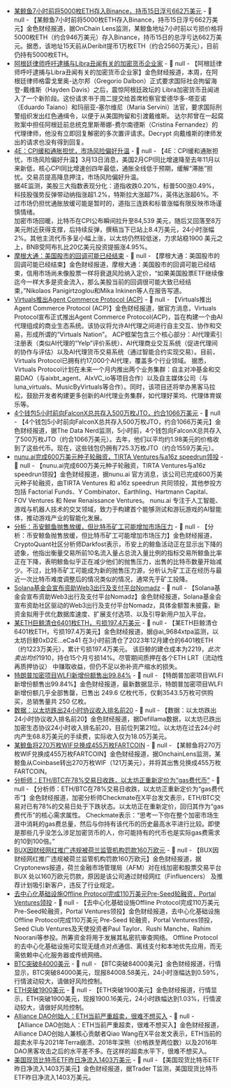 - [某鲸鱼7小时前将5000枚ETH存入Binance，持币15日浮亏662万美元](https://x.com/OnchainLens/status/1900015802050638202) - 📰 null - 【某鲸鱼7小时前将5000枚ETH存入Binance，持币15日浮亏662万美元】金色财经报道，据OnChain Lens监测，某鲸鱼地址7小时前以亏损价格将5000枚ETH（约合946万美元）存入Binance，持币15日的总浮亏达662万美元。据悉，该地址15天前从Deribit提币1万枚ETH（约合2560万美元），目前仍持有5000枚ETH。
- [阿根廷律师呼吁逮捕与Libra丑闻有关的加密货币企业家](https://decrypt.co/309801/argentine-lawyer-calls-for-arrest-of-crypto-entrepreneur-tied-to-libra-scandal) - 📰 null - 【阿根廷律师呼吁逮捕与Libra丑闻有关的加密货币企业家】金色财经报道，本周，在阿根廷律师格雷戈里奥-达尔邦（Gregorio Dalbon）正式要求国际社会拘留海登-戴维斯（Hayden Davis）之后，震惊阿根廷政坛的 Libra加密货币丑闻进入了一个新阶段。这份请求书于周二提交给首席检察官爱德华多-塔亚诺（Eduardo Taiano）和玛丽亚-塞尔维尼（María Servini）法官，要求国际刑警组织发出红色通缉令，以便于从美国拘留和引渡戴维斯。 
达尔邦曾在一起腐败案中担任阿根廷前总统克里斯蒂娜-费尔南德斯（Cristina Fernandez）的代理律师，他没有立即回复解密的多次置评请求。Decrypt 向戴维斯的律师发出的请求也没有得到回复。
- [4E：CPI缓和通胀担忧，市场风险偏好升温](https://x.com/4EChinese/status/1900014370114949378) - 📰 null - 【4E：CPI缓和通胀担忧，市场风险偏好升温】3月13日消息，美国2月CPI同比增速降至去年11月以来新低，核心CPI同比增速创四年最低，通胀全线低于预期，缓解“滞胀”担忧。交易员提高降息押注，市场风险偏好升温。  
据4E监测，美股三大指数表现分化：道指收跌0.20%，标普500涨0.49%，科技股强势反弹带动纳指涨超1.2%，特斯拉大涨超7%，英伟达涨超6%。不过市场仍担忧通胀放缓可能是暂时的，道指三连跌和标普涨幅有限反映市场谨慎情绪。  
加密市场回暖，比特币在CPI公布瞬间拉升至84,539 美元，随后又回落至8万美元附近获得支撑，后持续反弹，撰稿当下已站上8.4万美元，24小时涨幅2%。其他主流代币多呈小幅上涨，以太坊仍然较低迷，力求站稳1900 美元之上，BNB受阿布扎比20亿美元投资提振涨4.95%。
- [摩根大通：美国股市的回调可能已经结束]() - 📰 null - 【摩根大通：美国股市的回调可能已经结束】金色财经报道，摩根大通：美国股市的回调可能已经结束，信用市场尚未像股票一样将衰退风险纳入定价，“如果美国股票ETF继续像迄今一样大多是资金流入，那么美股当前的回调很可能大致已经结束，”Nikolaos Panigirtzoglou和Mika Inkinen等人在报告写道。
- [Virtuals推出Agent Commerce Protocol (ACP)](https://x.com/virtuals_io/status/1899838132343972019) - 📰 null - 【Virtuals推出Agent Commerce Protocol (ACP)】金色财经报道，据官方消息，Virtuals Protocol宣布正式推出Agent Commerce Protocol(ACP)，旨在构建一个由AI代理组成的商业生态系统。该协议将允许AI代理之间进行自主交互、协作和交易，形成所谓的“Virtuals Nation”。 
ACP框架包含三个核心部分：AI代理索引注册表（类似AI代理的“Yelp”评价系统）、AI代理商业交互系统（促进代理间的协作与评估）以及AI代理货币交易系统（通过智能合约实现交易）。目前，Virtuals Protocol已拥有约17,000个AI代理，覆盖多个行业领域。 
据悉，Virtuals Protocol计划在未来一个月内推出两个业务集群：自主对冲基金和交易DAO（与aixbt_agent、AIxVC_io等项目合作）以及自主媒体公司（与luna_virtuals、MusicByVirtuals等合作）。同时，该项目还将举办黑客马拉松，鼓励开发者构建更多创新的AI代理业务集群，如代理好莱坞、代理体育娱乐等。
- [4个钱包5小时前向FalconX总共存入500万枚JTO，约合1066万美元](https://x.com/OnchainDataNerd/status/1900010441394577468) - 📰 null - 【4个钱包5小时前向FalconX总共存入500万枚JTO，约合1066万美元】金色财经报道，据The Data Nerd监测，5小时前，4个钱包向FalconX总共存入了500万枚JTO（约合1066万美元）。去年，他们以平均约1.98美元的价格收到了这些代币。现在，这些钱包仍拥有725.3万枚JTO（约合1559万美元）。
- [nunu.ai完成600万美元种子轮融资，TIRTA Ventures与a16z speedrun领投](https://x.com/nunudotai/status/1899835403584373235) - 📰 null - 【nunu.ai完成600万美元种子轮融资，TIRTA Ventures与a16z speedrun领投】金色财经报道，据nunu.ai 官方消息，该公司已完成600万美元种子轮融资，由TIRTA Ventures 和 a16z speedrun 共同领投，其他参投方包括 Factorial Funds、Y Combinator、Earthling、Hartmann Capital、FOV Ventures 和 New Renaissance Ventures。 
nunu.ai 专注于人工智能、游戏与机器人技术的交叉领域，致力于构建首个能够测试和游玩游戏的AI智能体，推动游戏产业的智能化发展。
- [分析：币安鲸鱼抛售放缓，但比特币矿工可能增加市场压力](https://cryptoslate.com/binance-whale-selling-slows-but-bitcoin-miners-may-add-market-pressure/) - 📰 null - 【分析：币安鲸鱼抛售放缓，但比特币矿工可能增加市场压力】金色财经报道，CryptoQuant社区分析师Darkfost表示，币安上的鲸鱼活动正在显示出下降的迹象，他指出衡量交易所前10名流入量占总流入量比例的指标交易所鲸鱼比率正在下降，表明鲸鱼似乎正在减少他们的抛售压力，出售的比特币数量开始减少。不过，比特币矿工可能成为新的抛售压力源，分析认为矿工正在经历与最近一次比特币难度调整后的情况类似的情况，通常先于矿工投降。
- [Solana基金会宣布资助Web3出行及支付平台Nomadz](https://x.com/nomadz_co/status/1867232566308389137) - 📰 null - 【Solana基金会宣布资助Web3出行及支付平台Nomadz】金色财经报道，Solana基金会宣布资助社区驱动的Web3出行及支付平台Nomadz，具体金额暂未披露，新资金拟用于优化数据库速度、扩展支付选项、以及引导新用户加入平台。
- [某ETH巨鲸清仓6401枚ETH，亏损197.4万美元](https://x.com/ai_9684xtpa/status/1900008459732738402) - 📰 null - 【某ETH巨鲸清仓6401枚ETH，亏损197.4万美元】金色财经报道，据@ai_9684xtpa监测，以太坊巨鲸0xD2E…eCa41 在3小时前清仓了2023年12月建仓的6401枚ETH（约1223万美元），累计亏损197.4万美元。 
该巨鲸的建仓成本为$2219，此次卖出均价$1910，持仓15个月亏损14%。尽管期间质押在各个ETH LRT（流动性再质押协议） 中赚取收益，但仍不足以弥补资产缩水的损失。
- [特朗普加密项目WLFI新增份额售出99.84%](https://www.worldlibertyfinancial.com/us/token-sale) - 📰 null - 【特朗普加密项目WLFI新增份额售出99.84%】金色财经报道，最新数据显示，特朗普加密项目WLFI新增份额几乎全部售罄，已售出 249.6 亿枚代币，仅剩3543.5万枚可供购买，总销售量共 250 亿枚。
- [数据：以太坊跌出24小时协议收入排名前20](https://defillama.com/fees) - 📰 null - 【数据：以太坊跌出24小时协议收入排名前20】金色财经报道，据Defillama数据，以太坊已跌出加密生态协议24小时收入排名前20，目前位列第21位。以太坊在过去24小时内产生68.8万美元的手续费，实际收入仅为18.05万美元。
- [某鲸鱼将270万枚WIF兑换成455万枚FARTCOIN](https://x.com/OnchainLens/status/1900004722956001323) - 📰 null - 【某鲸鱼将270万枚WIF兑换成455万枚FARTCOIN】金色财经报道，据OnchainLens监测，某鲸鱼从Coinbase转出270万枚WIF（121万美元），并将其出售兑换成455万枚FARTCOIN。
- [分析师：ETH/BTC在78%交易日收跌，以太坊正重新定价为“gas费代币”](https://x.com/_Checkmatey_/status/1899977972372955549) - 📰 null - 【分析师：ETH/BTC在78%交易日收跌，以太坊正重新定价为“gas费代币”】金色财经报道，加密分析师Checkmate在X平台发文表示，ETH/BTC交易对已有78%的交易日处于下跌状态。以太坊正在重新定价，回归其作为“gas费代币”的核心需求属性。 
Checkmate表示：“思考一下你在整个加密市场生涯中消耗的gas费总量，然后与你持有该代币的历史最高水平进行比较。即使是那些几乎没怎么涉足加密货币的人，你可能持有的代币也是实际gas费需求的10到100倍。”
- [BUX因财经网红推广违规被荷兰监管机构罚款160万欧元](https://cryptonews.com/news/dutch-regulator-fines-bux-1-6m-for-using-finfluencers-to-attract-customers/) - 📰 null - 【BUX因财经网红推广违规被荷兰监管机构罚款160万欧元】金色财经报道，据Cryptonews报道，荷兰金融市场管理局（AFM）对在线加密和股票交易平台BUX 处以160万欧元罚款，原因是该公司通过财经网红（Finfluencers） 及推荐计划吸引新客户，违反了行业规定。
- [去中心化基础设施Offline Protocol完成110万美元Pre-Seed轮融资，Portal Ventures领投](https://x.com/OfflineProtocol/status/1899898048588795972) - 📰 null - 【去中心化基础设施Offline Protocol完成110万美元Pre-Seed轮融资，Portal Ventures领投】金色财经报道，去中心化基础设施Offline Protocol完成110万美元 Pre-Seed 轮融资，Portal Ventures领投，Seed Club Ventures及天使投资者Paul Taylor、Rushi Manche、Rahim Noorani等参投。所筹资金将用于发展其私密抗审查网络。 
Offline Protocol的去中心化基础设施可实现无缝点对点通信、离线支付和本地优先应用，而无需依赖中心化服务器或传统网络。
- [BTC突破84000美元]() - 📰 null - 【BTC突破84000美元】金色财经报道，行情显示，BTC突破84000美元，现报84008.58美元，24小时涨幅达到0.59%，行情波动较大，请做好风险控制。
- [ETH突破1900美元]() - 📰 null - 【ETH突破1900美元】金色财经报道，行情显示，ETH突破1900美元，现报1900.16美元，24小时跌幅达到1.03%，行情波动较大，请做好风险控制。
- [Alliance DAO创始人：ETH当前严重超卖，很难不想买入](https://x.com/QwQiao/status/1899913705724510616) - 📰 null - 【Alliance DAO创始人：ETH当前严重超卖，很难不想买入】金色财经报道，Alliance DAO创始人兼核心贡献者Qiao Wang在X平台发文表示，ETH当前的超卖水平与2021年Terra崩溃、2018年深熊（价格跌至两位数）以及2016年DAO黑客攻击之后的水平差不多。在这样的超卖水平下，很难不想买入。
- [美国现货比特币ETF昨日净流入1403万美元](https://x.com/thepfund/status/1899994586539581542) - 📰 null - 【美国现货比特币ETF昨日净流入1403万美元】金色财经报道，据Trader T监测，美国现货比特币ETF昨日净流入1403万美元。
